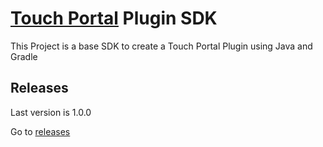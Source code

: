 # [Touch Portal](https://www.touch-portal.com/) Plugin SDK

This Project is a base SDK to create a Touch Portal Plugin using Java and Gradle

## Releases

Last version is 1.0.0

Go to [releases](https://github.com/ChristopheCVB/TouchPortalPluginSDK/releases)

